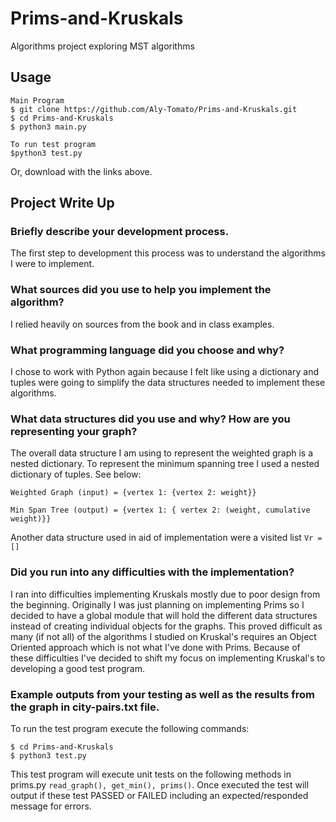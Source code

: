 # Prims-and-Kruskals
Algorithms project exploring MST algorithms

## Usage  
```
Main Program
$ git clone https://github.com/Aly-Tomato/Prims-and-Kruskals.git  
$ cd Prims-and-Kruskals
$ python3 main.py

To run test program
$python3 test.py
```
Or, download with the links above.  

## Project Write Up  

### Briefly describe your development process.  
The first step to development this process was to understand the algorithms I were to implement. 


### What sources did you use to help you implement the algorithm?
I relied heavily on sources from the book and in class examples.

### What programming language did you choose and why?
I chose to work with Python again because I felt like using a dictionary and tuples were going to simplify the data structures needed
to implement these algorithms.


### What data structures did you use and why? How are you representing your graph?
The overall data structure I am using to represent the weighted graph is a nested dictionary. To represent the minimum spanning tree I used a nested dictionary of tuples. See below:

```
Weighted Graph (input) = {vertex 1: {vertex 2: weight}}

Min Span Tree (output) = {vertex 1: { vertex 2: (weight, cumulative weight)}}
```
Another data structure used in aid of implementation were a visited list ```Vr = []```

### Did you run into any difficulties with the implementation?
I ran into difficulties implementing Kruskals mostly due to poor design from the beginning. Originally I was just planning on implementing Prims so I decided to have a global module that will hold the different data structures instead of creating individual objects for the graphs. This proved difficult as many (if not all) of the algorithms I studied on Kruskal's requires an Object Oriented approach which is not what I've done with Prims. Because of these difficulties I've decided to shift my focus on implementing Kruskal's to developing a good test program. 

### Example outputs from your testing as well as the results from the graph in city-pairs.txt file.
To run the test program execute the following commands:
```
$ cd Prims-and-Kruskals
$ python3 test.py
```
This test program will execute unit tests on the following methods in prims.py ```read_graph(), get_min(), prims()```.
Once executed the test will output if these test PASSED or FAILED including an expected/responded message for errors.
